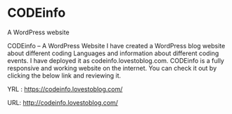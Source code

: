 # CODEinfo
A WordPress website

 CODEinfo – A WordPress Website
 I have created a WordPress blog website about different coding
 Languages and information about different coding events.
 I have deployed it as codeinfo.lovestoblog.com.
CODEinfo is a fully responsive and working website on the
internet. You can check it out by clicking the below link and reviewing it.
 
YRL : https://codeinfo.lovestoblog.com/

URL: http://codeinfo.lovestoblog.com/
